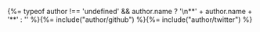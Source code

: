 {%= typeof author !== 'undefined' && author.name ? '\n**' + author.name + '**' : '' %}{%= include("author/github") %}{%= include("author/twitter") %}